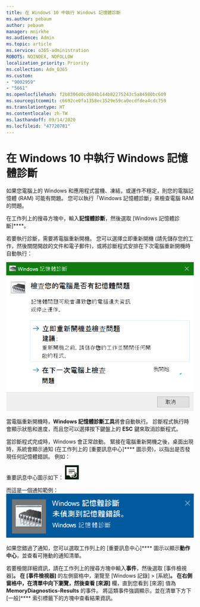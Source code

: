 ```yaml
---
title: 在 Windows 10 中執行 Windows 記憶體診斷
ms.author: pebaum
author: pebaum
manager: mnirkhe
ms.audience: Admin
ms.topic: article
ms.service: o365-administration
ROBOTS: NOINDEX, NOFOLLOW
localization_priority: Priority
ms.collection: Adm_O365
ms.custom:
- "9002959"
- "5661"
ms.openlocfilehash: f2b8306d0cd604b144b82275243c5a84580bc609
ms.sourcegitcommit: c6692ce0fa1358ec3529e59ca0ecdfdea4cdc759
ms.translationtype: HT
ms.contentlocale: zh-TW
ms.lasthandoff: 09/14/2020
ms.locfileid: "47720781"
---
```

# <a name="run-windows-memory-diagnostics-in-windows-10"></a>在 Windows 10 中執行 Windows 記憶體診斷

如果您電腦上的 Windows 和應用程式當機、凍結，或運作不穩定，則您的電腦記憶體 (RAM) 可能有問題。 您可以執行「Windows 記憶體診斷」來檢查電腦 RAM 的問題。

在工作列上的搜尋方塊中，輸入**記憶體診斷**，然後選取 [Windows 記憶體診斷]****。 

若要執行診斷，需要將電腦重新開機。 您可以選擇立即重新開機 (請先儲存您的工作，然後關閉開啟的文件和電子郵件)，或將診斷程式安排在下次電腦重新開機時自動執行：

![Windows 記憶體診斷](media/windows-memory-diagnostic.png)

當電腦重新開機時，**Windows 記憶體診斷工具**將會自動執行。 診斷程式執行時會顯示狀態和進度，而且您可以選擇按下鍵盤上的 **ESC** 鍵來取消診斷程式。

當診斷程式完成時，Windows 會正常啟動。
緊接在電腦重新開機之後，桌面出現時，系統會顯示通知 (在工作列上的 [重要訊息中心]**** 圖示旁)，以指出是否發現任何記憶體錯誤。 例如：

重要訊息中心圖示如下： ![重要訊息中心圖示](media/action-center-icon.png) 

而這是一個通知範例： ![沒有記憶體錯誤](media/no-memory-errors.png)

如果您錯過了通知，您可以選取工作列上的 [重要訊息中心]**** 圖示以顯示**動作中心**，並查看可捲動的通知清單。

若要檢閱詳細資訊，請在工作列上的搜尋方塊中輸入**事件**，然後選取 [事件檢視器]****。 在 [事件檢視器]**** 的左側窗格中，瀏覽至 [Windows 記錄] > [系統]****。 在右側窗格中，在清單中向下瀏覽，然後查看 [來源]**** 欄，直到您看到 [來源] 值為 **MemoryDiagnostics-Results** 的事件。 將這類事件強調顯示，並在清單下方下 [一般]**** 索引標籤下的方塊中查看結果資訊。
